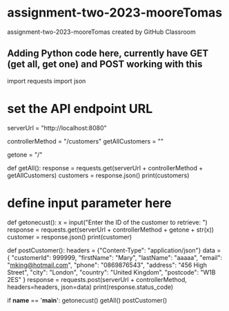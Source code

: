 # assignment-two-2023-mooreTomas
assignment-two-2023-mooreTomas created by GitHub Classroom


## Adding Python code here, currently have GET (get all, get one) and POST working with this

import requests
import json

# set the API endpoint URL
serverUrl = "http://localhost:8080"

controllerMethod = "/customers"
getAllCustomers = ""

getone = "/"



def getAll():
    response = requests.get(serverUrl + controllerMethod + getAllCustomers)
    customers = response.json()
    print(customers)


# define input parameter here

def getonecust():
    x = input("Enter the ID of the customer to retrieve: ")
    response = requests.get(serverUrl + controllerMethod + getone + str(x))
    customer = response.json()
    print(customer)


def postCustomer():
    headers = {"Content-Type": "application/json"}
    data = {
    "customerId": 999999,
    "firstName": "Mary",
    "lastName": "aaaaa",
    "email": "mking@hotmail.com",
    "phone": "0869876543",
    "address": "456 High Street",
    "city": "London",
    "country": "United Kingdom",
    "postcode": "W1B 2ES"
}
    response = requests.post(serverUrl + controllerMethod, headers=headers, json=data)
    print(response.status_code)


if __name__ == '__main__':
    getonecust()
    getAll()
    postCustomer()
